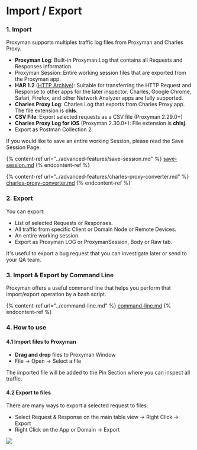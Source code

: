 # Import / Export

### 1. Import

Proxyman supports multiples traffic log files from Proxyman and Charles Proxy.

* **Proxyman Log**: Built-in Proxyman Log that contains all Requests and Responses information.
* Proxyman Session: Entire working session files that are exported from the Proxyman app.
* **HAR 1.2** ([HTTP Archive](https://en.wikipedia.org/wiki/HAR\_\(file\_format\))): Suitable for transferring the HTTP Request and Response to other apps for the later inspector. Charles, Google Chrome, Safari, Firefox, and other Network Analyzer apps are fully supported.
* **Charles Proxy Log**: Charles Log that exports from Charles Proxy app. The file extension is **chls**.
* **CSV File**: Export selected requests as a CSV file (Proxyman 2.29.0+)
* **Charles Proxy Log for iOS** (Proxyman 2.30.0+): File extension is **chlsj**.
* Export as Postman Collection 2.

If you would like to save an entire working Session, please read the Save Session Page.

{% content-ref url="../advanced-features/save-session.md" %}
[save-session.md](../advanced-features/save-session.md)
{% endcontent-ref %}

{% content-ref url="../advanced-features/charles-proxy-converter.md" %}
[charles-proxy-converter.md](../advanced-features/charles-proxy-converter.md)
{% endcontent-ref %}

### 2. Export

You can export:

* List of selected Requests or Responses.
* All traffic from specific Client or Domain Node or Remote Devices.
* An entire working session.
* Export as Proxyman LOG or ProxymanSession, Body or Raw tab.

It's useful to export a bug request that you can investigate later or send to your QA team.

### 3. Import & Export by Command Line

Proxyman offers a useful command line that helps you perform that import/export operation by a bash script.

{% content-ref url="../command-line.md" %}
[command-line.md](../command-line.md)
{% endcontent-ref %}

### 4. How to use

#### 4.1 Import files to Proxyman

* **Drag and drop** files to Proxyman Window
* File -> Open -> Select a file

The imported file will be added to the Pin Section where you can inspect all traffic.

#### 4.2 Export to files

There are many ways to export a selected request to files:

* Select Request & Response on the main table view -> Right Click -> Export
* Right Click on the App or Domain -> Export&#x20;

![](../.gitbook/assets/Screen\_Shot\_2021-08-27\_at\_13\_56\_53.png)

